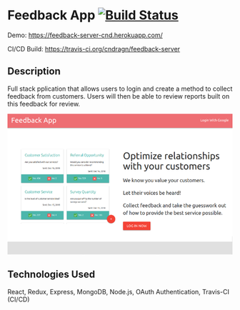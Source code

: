 

# Feedback App [![Build Status](https://travis-ci.org/simkimsia/UtilityBehaviors.png)](https://travis-ci.org/simkimsia/UtilityBehaviors)

Demo: https://feedback-server-cnd.herokuapp.com/

CI/CD Build: https://travis-ci.org/cndragn/feedback-server

## Description
Full stack pplication that allows users to login and create a method to collect feedback from customers. Users will then be able to review reports built on this feedback for review.

 ![Feedback App Preview](https://raw.githubusercontent.com/cndragn/feedback-server/master/feedback.png)

## Technologies Used
React, Redux, Express, MongoDB, Node.js, OAuth Authentication, Travis-CI (CI/CD)